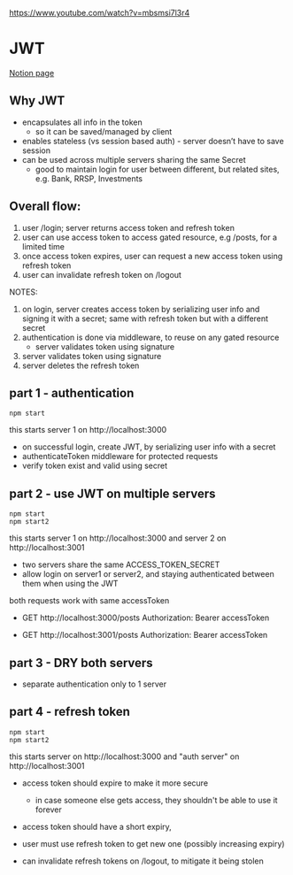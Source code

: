 https://www.youtube.com/watch?v=mbsmsi7l3r4

# JWT 

[Notion page](https://lennythedev.notion.site/JWT-authentication-0531b57626cf45bca9edbd93b76b7398?pvs=4)

## Why JWT

- encapsulates all info in the token
    - so it can be saved/managed by client
- enables stateless  (vs session based auth) - server doesn’t have to save session
- can be used across multiple servers sharing the same Secret
    - good to maintain login for user between different, but related sites, e.g. Bank, RRSP, Investments

## Overall flow:

1. user /login;  server returns access token and refresh token
2. user can use access token to access gated resource, e.g /posts, for a limited time
3. once access token expires, user can request a new access token using refresh token
4. user can invalidate refresh token on /logout

NOTES:
1. on login, server creates access token by serializing user info and signing it with a secret; same with refresh token but with a different secret
2. authentication is done via middleware, to reuse on any gated resource
   - server validates token using signature  
3. server validates token using signature 
4. server deletes the refresh token


## part 1 - authentication

```
npm start
```
this starts server 1 on http://localhost:3000

- on successful login, create JWT, by serializing user info with a secret
- authenticateToken middleware for protected requests
- verify token exist and valid using secret


## part 2 - use JWT on multiple servers

```
npm start
npm start2
```
this starts server 1 on http://localhost:3000 
and server 2 on http://localhost:3001


- two servers share the same ACCESS_TOKEN_SECRET
- allow login on server1 or server2, and staying authenticated between them when using the JWT

both requests work with same accessToken
- GET http://localhost:3000/posts 
  Authorization: Bearer accessToken

- GET http://localhost:3001/posts 
  Authorization: Bearer accessToken

## part 3 - DRY both servers

- separate authentication only to 1 server

## part 4 - refresh token

```
npm start
npm start2
```
this starts server on http://localhost:3000 
and "auth server" on http://localhost:3001

- access token should expire to make it more secure
  - in case someone else gets access, they shouldn't be able to use it forever

- access token should have a short expiry, 
- user must use refresh token to get new one (possibly increasing expiry)
- can invalidate refresh tokens on /logout, to mitigate it being stolen
